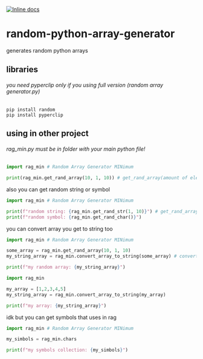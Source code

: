 [![Inline docs](http://inch-ci.org/github/{NVcoder24}/{random-python-array-generator}.svg?branch=master)](http://inch-ci.org/github/{NVcoder24}/{random-python-array-generator})
# random-python-array-generator
generates random python arrays
## libraries
###### you need pyperclip only if you using full version (random array generator.py)
```
pip install random
pip install pyperclip
```
## using in other project
###### rag_min.py must be in folder with your main python file!
```python
import rag_min # Random Array Generator MINimum

print(rag_min.get_rand_array(10, 1, 10)) # get_rand_array(amount of elements in array, minimum simbols in string, maximum symbols in string)
```
also you can get random string or symbol
```python
import rag_min # Random Array Generator MINimum

print(f"random string: {rag_min.get_rand_str(1, 10)}") # get_rand_array(minimum simbols in string, maximum symbols in string)
print(f"random symbol: {rag_min.get_rand_char()}")
```
you can convert array you get to string too
```python
import rag_min # Random Array Generator MINimum

some_array = rag_min.get_rand_array(10, 1, 10)
my_string_array = rag_min.convert_array_to_string(some_array) # convert_array_to_string(array)

print(f"my random array: {my_string_array}")
```
```python
import rag_min

my_array = [1,2,3,4,5]
my_string_array = rag_min.convert_array_to_string(my_array)

print(f"my array: {my_string_array}")
```
idk but you can get symbols that uses in rag
```python
import rag_min # Random Array Generator MINimum

my_simbols = rag_min.chars

print(f"my symbols collection: {my_simbols}")
```
